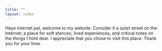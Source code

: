 ```yaml
---
title: ""
layout: index
---
```

Heya internet pal, welcome to my website. Consider it a quiet street on the Internet; a place for soft stances, lived experiences, and critical notes on the things I hold dear. I appreciate that you chose to visit this place. Thank you for your time.

<!-- I'm a human in Amsterdam and I like to write, draw, and make music. During office hours, I'm a Senior UX researcher and designer in medical technology. I'm an advocate for the IndieWeb because I believe in an Internet that is decentralized, open, available, and whimsical. In one way or another, this space has been publicly available since 1998. -->